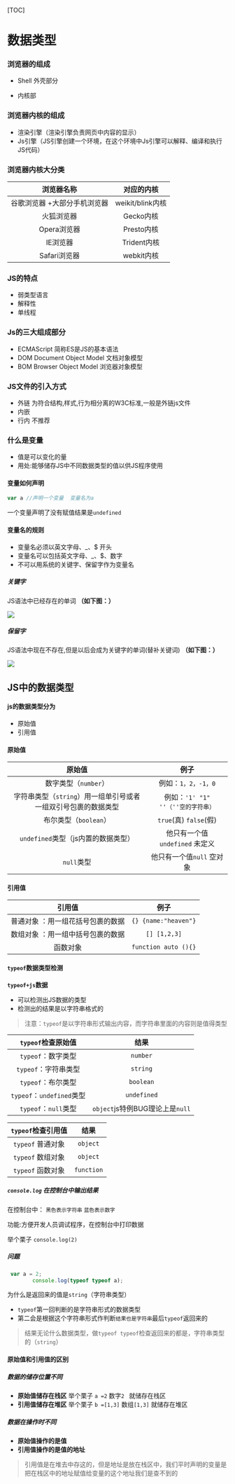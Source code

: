 

[TOC]



# 数据类型

### 浏览器的组成

- Shell  外壳部分 

- 内核部

### 浏览器内核的组成

- 渲染引擎（渲染引擎负责网页中内容的显示）
- Js引擎（JS引擎创建一个环境，在这个环境中Js引擎可以解释、编译和执行JS代码）

### 浏览器内核大分类

|          浏览器名称           |    对应的内核    |
| :-------------------------: | :--------------: |
| 谷歌浏览器  +大部分手机浏览器 | weikit/blink内核 |
|          火狐浏览器           |    Gecko内核     |
|          Opera浏览器          |    Presto内核    |
|           IE浏览器            |   Trident内核    |
|         Safari浏览器          |    webkit内核    |

### JS的特点

- 弱类型语言
- 解释性
- 单线程

### Js的三大组成部分

- ECMAScript   简称ES是JS的基本语法
- DOM              Document Object Model  文档对象模型
- BOM              Browser Object Model  浏览器对象模型

### JS文件的引入方式

- 外链   为符合结构,样式,行为相分离的W3C标准,一般是外链js文件
- 内嵌
- 行内  不推荐

### 什么是变量

- 值是可以变化的量  
- 用处:能够储存JS中不同数据类型的值以供JS程序使用

#### 变量如何声明

```JavaScript
var a //声明一个变量  变量名为a
```

一个变量声明了没有赋值结果是`undefined`

#### 变量名的规则

- 变量名必须以英文字母、_、$ 开头
- 变量名可以包括英文字母、_、$、数字
- 不可以用系统的关键字、保留字作为变量名

##### 关键字

JS语法中已经存在的单词 **（如下图：）**

![](C:\Users\de'l'l\Desktop\QQ截图20190726155501.png)

##### 保留字

JS语法中现在不存在,但是以后会成为关键字的单词(替补关键词)  **（如下图：）**

![](C:\Users\de'l'l\Desktop\QQ截图20190726155450.png)

## JS中的数据类型

#### js的数据类型分为

- 原始值
- 引用值

#### 原始值

|                            原始值                            |                例子                 |
| :----------------------------------------------------------: | :---------------------------------: |
|                     数字类型（`number`）                     |         例如：`1，2，-1，0`         |
| 字符串类型（`string`）用一组单引号或者一组双引号包裹的数据类型 | 例如：`'1' "1"  ''（''空的字符串）` |
|                    布尔类型（`boolean`）                     |       `true`(真) `false`(假)        |
|             `undefined`类型（js内置的数据类型）              |   他只有一个值`undefined` 未定义    |
|                          `null`类型                          |      他只有一个值`null` 空对象      |

#### 引用值

|              引用值               |         例子         |
| :-------------------------------: | :------------------: |
| 普通对象 ：用一组花括号包裹的数据 | `{} {name:"heaven"}` |
| 数组对象 ：用一组中括号包裹的数据 |     `[] [1,2,3]`     |
|             函数对象              | `function auto (){}` |

#### `typeof`数据类型检测

**`typeof+js`数据**

- 可以检测出JS数据的类型
- 检测出的结果是以字符串格式的

> 注意：`typeof`是以字符串形式输出内容，而字符串里面的内容则是值得类型

|    `typeof`检查原始值     |              结果               |
| :-----------------------: | :-----------------------------: |
|    `typeof`：数字类型     |            `number`             |
|   `typeof`：字符串类型    |            `string`             |
|    `typeof`：布尔类型     |            `boolean`            |
| `typeof`：`undefined`类型 |           `undefined`           |
|   `typeof`：`null`类型    | `object`js特例BUG理论上是`null` |

| `typeof`检查引用值 |    结果    |
| :----------------: | :--------: |
| `typeof` 普通对象  |  `object`  |
| `typeof` 数组对象  |  `object`  |
| `typeof` 函数对象  | `function` |

##### `console.log` 在控制台中输出结果

在控制台中： `黑色表示字符串` `蓝色表示数字`

功能:方便开发人员调试程序，在控制台中打印数据  

举个栗子  `console.log(2)`

##### 问题

```JavaScript
 var a = 2;
        console.log(typeof typeof a);
```

为什么是返回来的值是`string`（字符串类型）

- `typeof`第一回判断的是字符串形式的数据类型
- 第二会是根据这个字符串形式作判断`结果也是字符串`最后`typeof`返回来的

> 结果无论什么数据类型，做`typeof typeof`检查返回来的都是，字符串类型的（`string`）



#### 原始值和引用值的区别

##### 数据的储存位置不同

- **原始值储存在栈区**     举个栗子 `a =2`           数字`2 `            就储存在栈区
- **引用值储存在堆区**     举个栗子 `b =[1,3]`   数组`[1,3]`   就储存在堆区

##### 数据在操作时不同

- **原始值操作的是值**
- **引用值操作的是值的地址**

> 引用值是在堆去中存这的，但是地址是放在栈区中，我们平时声明的变量是把在栈区中的地址赋值给变量的这个地址我们是查不到的

